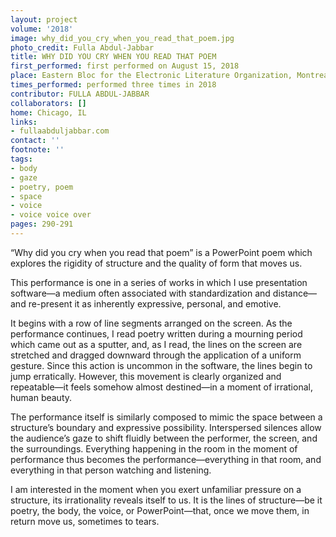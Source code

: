 ```yaml
---
layout: project
volume: '2018'
image: why_did_you_cry_when_you_read_that_poem.jpg
photo_credit: Fulla Abdul-Jabbar
title: WHY DID YOU CRY WHEN YOU READ THAT POEM
first_performed: first performed on August 15, 2018
place: Eastern Bloc for the Electronic Literature Organization, Montreal, Canada
times_performed: performed three times in 2018
contributor: FULLA ABDUL-JABBAR
collaborators: []
home: Chicago, IL
links:
- fullaabduljabbar.com
contact: ''
footnote: ''
tags:
- body
- gaze
- poetry, poem
- space
- voice
- voice voice over
pages: 290-291
---
```




“Why did you cry when you read that poem” is a PowerPoint poem which explores the rigidity of structure and the quality of form that moves us.

This performance is one in a series of works in which I use presentation software—a medium often associated with standardization and distance—and re-present it as inherently expressive, personal, and emotive.

It begins with a row of line segments arranged on the screen. As the performance continues, I read poetry written during a mourning period which came out as a sputter, and, as I read, the lines on the screen are stretched and dragged downward through the application of a uniform gesture. Since this action is uncommon in the software, the lines begin to jump erratically. However, this movement is clearly organized and repeatable—it feels somehow almost destined—in a moment of irrational, human beauty.

The performance itself is similarly composed to mimic the space between a structure’s boundary and expressive possibility. Interspersed silences allow the audience’s gaze to shift fluidly between the performer, the screen, and the surroundings. Everything happening in the room in the moment of performance thus becomes the performance—everything in that room, and everything in that person watching and listening.

I am interested in the moment when you exert unfamiliar pressure on a structure, its irrationality reveals itself to us. It is the lines of structure—be it poetry, the body, the voice, or PowerPoint—that, once we move them, in return move us, sometimes to tears.
